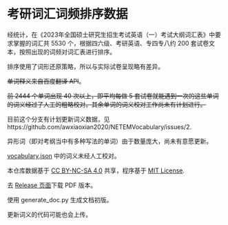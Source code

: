 # 考研词汇词频排序数据

经统计，在《2023年全国硕士研究生招生考试英语（一）考试大纲词汇表》中要求掌握的词汇共 5530 个，根据四六级、考研英语、专四专八约 200 套试卷文本，按照出现的词频对词汇表进行排序。

排序使用了词形还原策略，所以与实际试卷呈现略有差异。

~~单词释义来自百度翻译 API~~。

~~前 2444 个单词出现 40 次以上，即平均每做 5 套试卷就能遇到一次的这些单词的词义经过了人工的粗略校对。其余单词的词义校对工作尚未有计划进行。~~

目前这个分支有计划更新词义数据，见https://github.com/awxiaoxian2020/NETEMVocabulary/issues/2.

异形词（即对考纲当中有多种写法的单词）由于数量庞大，尚未有意愿更新。

[vocabulary.json](https://github.com/awxiaoxian2020/NETEMVocabulary/blob/master/vocabulary.json) 中的词义未经人工校对。

本仓库数据基于 [CC BY-NC-SA 4.0](https://creativecommons.org/licenses/by-nc-sa/4.0/) 共享，程序基于 [MIT License](https://github.com/awxiaoxian2020/NETEMVocabulary/blob/master/LICENSE).

去 [Release 页面](https://github.com/awxiaoxian2020/NETEMVocabulary/releases)下载 PDF 版本。

使用 generate_doc.py 生成文档初版。

更新词义的代码可能也会上传。
